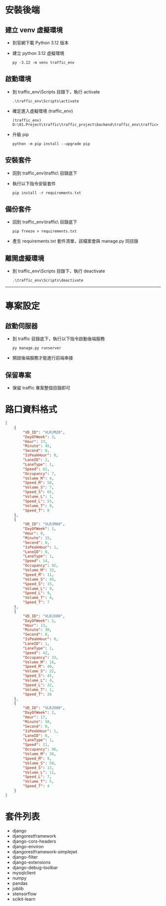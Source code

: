 # 安裝後端

## 建立 venv 虛擬環境

- 到官網下載 Python 3.12 版本
- 建立 python 3.12 虛擬環境

  ```
  py -3.12 -m venv traffic_env
  ```

## 啟動環境

- 到 traffic_env\Scripts 目錄下，執行 activate

  ```
  .\traffic_env\Scripts\activate
  ```

- 確定進入虛擬環境 (traffic_env)

  ```
  (traffic_env) D:\01.Project\traffic\traffic_project\backend\traffic_env\traffic>
  ```

- 升級 pip

  ```
  python -m pip install --upgrade pip
  ```

## 安裝套件

- 回到 traffic_env\traffic\ 目錄底下
- 執行以下指令安裝套件

  ```
  pip install -r requirements.txt
  ```

## 備份套件

- 回到 traffic_env\traffic\ 目錄底下

  ```
  pip freeze > requirements.txt
  ```

- 產生 requirements.txt 套件清單，該檔案會與 manage.py 同目錄

## 離開虛擬環境

- 到 traffic_env\Scripts 目錄下，執行 deactivate

  ```
  .\traffic_env\Scripts\deactivate
  ```

---

# 專案設定

## 啟動伺服器

- 到 traffic 目錄底下，執行以下指令啟動後端服務

  ```
  py manage.py runserver
  ```

- 開啟後端服務才能進行前端串接

## 保留專案

- 保留 traffic 專案整個目錄即可

# 路口資料格式

```json
[
	{
		"VD_ID": "VLRJM20",
		"DayOfWeek": 3,
		"Hour": 23,
		"Minute": 45,
		"Second": 0,
		"IsPeakHour": 0,
		"LaneID": 2,
		"LaneType": 1,
		"Speed": 62,
		"Occupancy": 7,
		"Volume_M": 4,
		"Speed_M": 58,
		"Volume_S": 7,
		"Speed_S": 65,
		"Volume_L": 1,
		"Speed_L": 55,
		"Volume_T": 0,
		"Speed_T": 0
	},
	{
		"VD_ID": "VLRJM60",
		"DayOfWeek": 1,
		"Hour": 8,
		"Minute": 15,
		"Second": 0,
		"IsPeakHour": 1,
		"LaneID": 0,
		"LaneType": 1,
		"Speed": 14,
		"Occupancy": 92,
		"Volume_M": 32,
		"Speed_M": 11,
		"Volume_S": 45,
		"Speed_S": 15,
		"Volume_L": 9,
		"Speed_L": 9,
		"Volume_T": 4,
		"Speed_T": 7
	},
	{
		"VD_ID": "VLRJX00",
		"DayOfWeek": 1,
		"Hour": 13,
		"Minute": 30,
		"Second": 0,
		"IsPeakHour": 0,
		"LaneID": 1,
		"LaneType": 1,
		"Speed": 42,
		"Occupancy": 33,
		"Volume_M": 16,
		"Speed_M": 40,
		"Volume_S": 22,
		"Speed_S": 45,
		"Volume_L": 4,
		"Speed_L": 32,
		"Volume_T": 1,
		"Speed_T": 28
	},
	{
		"VD_ID": "VLRJX00",
		"DayOfWeek": 2,
		"Hour": 17,
		"Minute": 50,
		"Second": 0,
		"IsPeakHour": 1,
		"LaneID": 0,
		"LaneType": 1,
		"Speed": 11,
		"Occupancy": 96,
		"Volume_M": 38,
		"Speed_M": 9,
		"Volume_S": 50,
		"Speed_S": 13,
		"Volume_L": 11,
		"Speed_L": 7,
		"Volume_T": 5,
		"Speed_T": 4
	}
]
```

# 套件列表

- django
- djangorestframework
- django-cors-headers
- django-environ
- djangorestframework-simplejwt
- django-filter
- django-extensions
- django-debug-toolbar
- mysqlclient
- numpy
- pandas
- joblib
- stensorflow
- scikit-learn
